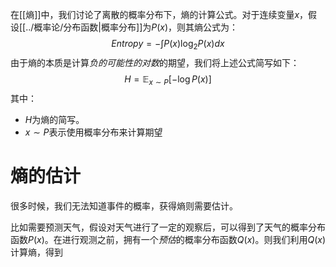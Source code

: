 在[[熵]]中，我们讨论了离散的概率分布下，熵的计算公式。对于连续变量$x$，假设[[../概率论/分布函数|概率分布]]为$P(x)$，则其熵公式为：
$$
Entropy = - \int P(x) \log_2 P(x) dx
$$
由于熵的本质是计算*负的可能性的对数*的期望，我们将上述公式简写如下：
$$
H = \mathbb{E}_{x \sim P} [-\log P(x)]
$$
其中：
- $H$为熵的简写。
- $x \sim P$表示使用概率分布来计算期望

# 熵的估计
很多时候，我们无法知道事件的概率，获得熵则需要估计。

比如需要预测天气，假设对天气进行了一定的观察后，可以得到了天气的概率分布函数$P(x)$。在进行观测之前，拥有一个*预估*的概率分布函数$Q(x)$。则我们利用$Q(x)$计算熵，得到